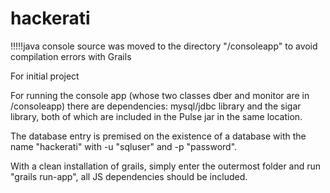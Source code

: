 hackerati
=========
!!!!!java console source was moved to the directory "/consoleapp" to avoid compilation errors with Grails

For initial project

For running the console app (whose two classes dber and monitor are in /consoleapp) there are dependencies:
mysql/jdbc library and the sigar library, both of which are included in the Pulse jar in the same location. 

The database entry is premised on the existence of a database with the name "hackerati" with -u "sqluser" and -p "password". 

With a clean installation of grails, simply enter the outermost folder and run "grails run-app", all JS dependencies should be included.
